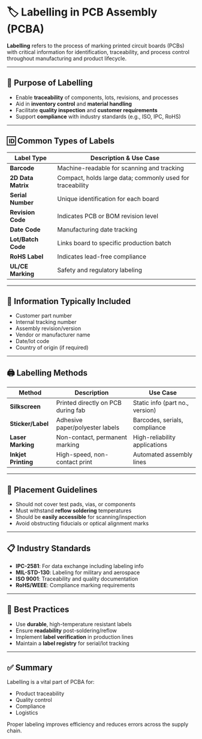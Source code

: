 # 🏷️ Labelling in PCB Assembly (PCBA)

**Labelling** refers to the process of marking printed circuit boards (PCBs) with critical information for identification, traceability, and process control throughout manufacturing and product lifecycle.

---

## 🎯 Purpose of Labelling

- Enable **traceability** of components, lots, revisions, and processes
- Aid in **inventory control** and **material handling**
- Facilitate **quality inspection** and **customer requirements**
- Support **compliance** with industry standards (e.g., ISO, IPC, RoHS)

---

## 🆔 Common Types of Labels

| Label Type         | Description & Use Case                                   |
|--------------------|----------------------------------------------------------|
| **Barcode**        | Machine-readable for scanning and tracking               |
| **2D Data Matrix** | Compact, holds large data; commonly used for traceability|
| **Serial Number**  | Unique identification for each board                     |
| **Revision Code**  | Indicates PCB or BOM revision level                      |
| **Date Code**      | Manufacturing date tracking                              |
| **Lot/Batch Code** | Links board to specific production batch                 |
| **RoHS Label**     | Indicates lead-free compliance                           |
| **UL/CE Marking**  | Safety and regulatory labeling                           |

---

## 🧾 Information Typically Included

- Customer part number
- Internal tracking number
- Assembly revision/version
- Vendor or manufacturer name
- Date/lot code
- Country of origin (if required)

---

## 🖨️ Labelling Methods

| Method            | Description                             | Use Case                        |
|-------------------|------------------------------------------|----------------------------------|
| **Silkscreen**    | Printed directly on PCB during fab       | Static info (part no., version) |
| **Sticker/Label** | Adhesive paper/polyester labels          | Barcodes, serials, compliance   |
| **Laser Marking** | Non-contact, permanent marking           | High-reliability applications   |
| **Inkjet Printing**| High-speed, non-contact print            | Automated assembly lines        |

---

## 📌 Placement Guidelines

- Should not cover test pads, vias, or components
- Must withstand **reflow soldering** temperatures
- Should be **easily accessible** for scanning/inspection
- Avoid obstructing fiducials or optical alignment marks

---

## 📋 Industry Standards

- **IPC-2581**: For data exchange including labeling info
- **MIL-STD-130**: Labeling for military and aerospace
- **ISO 9001**: Traceability and quality documentation
- **RoHS/WEEE**: Compliance marking requirements

---

## 🔧 Best Practices

- Use **durable**, high-temperature resistant labels
- Ensure **readability** post-soldering/reflow
- Implement **label verification** in production lines
- Maintain a **label registry** for serial/lot tracking

---

## ✅ Summary

Labelling is a vital part of PCBA for:
- Product traceability
- Quality control
- Compliance
- Logistics

Proper labeling improves efficiency and reduces errors across the supply chain.
